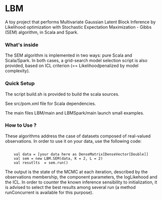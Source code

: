 # LBM

A toy project that performs Multivariate Gaussian Latent Block Inference by Likelihood optimization with Stochastic Expectation Maximization - Gibbs (SEM) algorithm, in Scala and Spark.
 
### What's inside 

The SEM algorithm is implemented in two ways: pure Scala and Scala/Spark. In both cases, a grid-search model selection script is also provided, based on ICL criterion (== Likelihoodpenalized by model complexity).

### Quick Setup

The script build.sh is provided to build the scala sources. 

See src/pom.xml file for Scala dependencies.

The main files LBM/main and LBMSpark/main launch small examples.

### How to Use ?

These algorithms address the case of datasets composed of real-valued observations. In order to use it on your data, use the following code:

```

    val data = [your data here as DenseMatrix[DenseVector[Double]]
    val sem = new LBM.SEM(data, K = 2, L = 2)
    val resutlts  = sem.run()

```

The output is the state of the MCMC at each iteration, described by the observations membership,  the component parameters, the logLikehood and the ICL.
In order to counter the known inference sensibility to initialization, it is advised to select the best results among several run (a method runConcurrent is available for this purpose).
